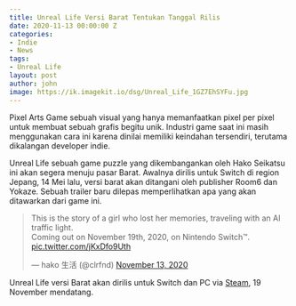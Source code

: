 ```yaml
---
title: Unreal Life Versi Barat Tentukan Tanggal Rilis
date: 2020-11-13 00:00:00 Z
categories:
- Indie
- News
tags:
- Unreal Life
layout: post
author: john
image: https://ik.imagekit.io/dsg/Unreal_Life_1GZ7EhSYFu.jpg
---
```


Pixel Arts Game sebuah visual yang hanya memanfaatkan pixel per pixel untuk membuat sebuah grafis begitu unik. Industri game saat ini masih menggunakan cara ini karena dinilai memiliki keindahan tersendiri, terutama dikalangan developer indie.

Unreal Life sebuah game puzzle yang dikembangankan oleh Hako Seikatsu ini akan segera menuju pasar Barat. Awalnya dirilis untuk Switch di region Jepang, 14 Mei lalu, versi barat akan ditangani oleh publisher Room6 dan Yokaze. Sebuah trailer baru dilepas memperlihatkan apa yang akan ditawarkan dari game ini.

<blockquote class="twitter-tweet tw-align-center"><p lang="en" dir="ltr">This is the story of a girl who lost her memories, traveling with an AI traffic light.<br>Coming out on November 19th, 2020, on Nintendo Switch™. <a href="https://t.co/jKxDfo9Uth">pic.twitter.com/jKxDfo9Uth</a></p>— hako 生活 (@clrfnd) <a href="https://twitter.com/clrfnd/status/1327098864919310337?ref_src=twsrc%5Etfw">November 13, 2020</a></blockquote> <script async src="https://platform.twitter.com/widgets.js" charset="utf-8"></script>

Unreal Life versi Barat akan dirilis untuk Switch dan PC via [Steam]( "https://store.steampowered.com/app/1335560/UNREAL_LIFE/"), 19 November mendatang.
